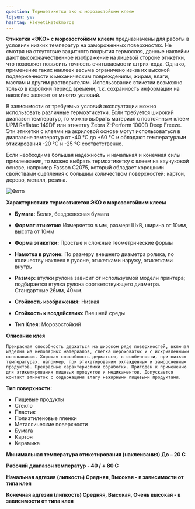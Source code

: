 ```yaml
---
question: Термоэтикетки эко с морозостойким клеем
ldjson: yes
hashtag: kleyetiketokmoroz
---
```


**Этикетки «ЭКО» с морозостойким клеем** предназначены для работы в условиях низких температур на замороженных поверхностях. Не смотря на отсутствие защитного покрытия термослоя, данные наклейки дают высококачественное изображение на лицевой стороне этикетки, что позволяет повысить точность считываемости штрих-кода. Однако, применение таких наклеек весьма ограничено из-за их высокой подверженности к механическим повреждениям, жирам, влаги, маслам и другим растворителям. Использование этикетки возможно только в короткий период времени, т.к. сохранность информации на наклейке зависит от многих условий.

В зависимости от требуемых условий эксплуатации можно использовать различные термоэтикетки. Если требуется широкий диапазон температур,  то можно выбрать материал с постоянным клеем UPM Raflatac 149DF или этикетку Zebra Z-Perform 1000D Deep Freeze. Эти этикетки с  клеями на акриловой основе могут использоваться в диапазоне температур  от -40 °C до +60 °C и обладают температурами этикирования -20 °C и -25 °C соответственно.

Если необходима большая надежность и начальная и конечная силы приклеивания,  то можно выбрать термоэтикетку с клеем на каучуковой основе, например Fasson С2075, который обладает хорошими свойствами сцепления с большим количеством поверхностей: картон, дерево, металл, резина.


![Фото](https://etiketkarf.ru/assets/e1.jpg)

**Характеристики термоэтикеток ЭКО с морозостойким клеем**

* **Бумага:** Белая, бездревесная бумага

* **Формат этикеток:** Измеряется в мм, размер: ШхВ, ширина от 10мм, высота от 10мм

* **Форма этикетки:** Простые и сложные геометрические формы
* **Намотка в рулоне:** По размеру внешнего диаметра ролика, по количеству наклеек в рулоне, этикетками наружу, этикетками внутрь

* **Размер:** втулки рулона	зависит от используемой модели принтера; подбирается втулка рулона соответствующего диаметра. Стандартные 26мм, 40мм.
* **Стойкость изображения:** Низкая
* **Стойкость к воздействию:** Внешней среды
* **Тип Клея:** Морозостойкий 

**Описание клея**
	
    Прекрасная способность держаться на широком ряде поверхностей, включая изделия из неполярных материалов, слегка шероховатых и с искривленными основаниями. Хорошая способность держаться, в особенности, при низких температурах, например, при этикетировании охлажденных и замороженных продуктов. Прекрасные характеристики обработки. Пригоден к применению для этикетирования пищевых продуктов и медикаментов. Допускается контакт этикеток с содержащими влагу нежирными пищевыми продуктами.

 **Тип поверхности:** 
* Пищевые продукты
* Стекло
* Пластик
* Полиэтиленовые пленки
* Металлические поверхности
* Бумага
* Картон
* Керамика

**Минимальная температура этикетирования (наклеивания)	До – 20 С**

**Рабочий диапазон температур	- 40 / + 80 С**

**Начальная адгезия (липкость)	Средняя, Высокая - в зависимости от типа клея**

**Конечная адгезия (липкость)	Средняя, Высокая, Очень высокая - в зависимости от типа клея**

